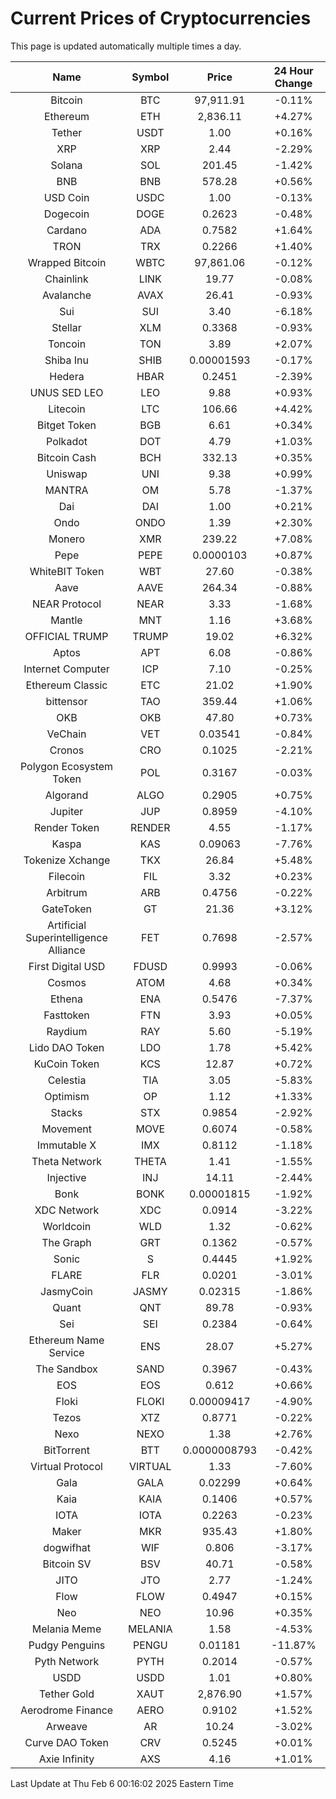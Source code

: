 # Current Prices of Cryptocurrencies
This page is updated automatically multiple times a day.

| Name | Symbol | Price | 24 Hour Change |
| :---: |:---:| :---: | :---: |
| Bitcoin | BTC | 97,911.91 | -0.11% |
| Ethereum | ETH | 2,836.11 | +4.27% |
| Tether | USDT | 1.00 | +0.16% |
| XRP | XRP | 2.44 | -2.29% |
| Solana | SOL | 201.45 | -1.42% |
| BNB | BNB | 578.28 | +0.56% |
| USD Coin | USDC | 1.00 | -0.13% |
| Dogecoin | DOGE | 0.2623 | -0.48% |
| Cardano | ADA | 0.7582 | +1.64% |
| TRON | TRX | 0.2266 | +1.40% |
| Wrapped Bitcoin | WBTC | 97,861.06 | -0.12% |
| Chainlink | LINK | 19.77 | -0.08% |
| Avalanche | AVAX | 26.41 | -0.93% |
| Sui | SUI | 3.40 | -6.18% |
| Stellar | XLM | 0.3368 | -0.93% |
| Toncoin | TON | 3.89 | +2.07% |
| Shiba Inu | SHIB | 0.00001593 | -0.17% |
| Hedera | HBAR | 0.2451 | -2.39% |
| UNUS SED LEO | LEO | 9.88 | +0.93% |
| Litecoin | LTC | 106.66 | +4.42% |
| Bitget Token | BGB | 6.61 | +0.34% |
| Polkadot | DOT | 4.79 | +1.03% |
| Bitcoin Cash | BCH | 332.13 | +0.35% |
| Uniswap | UNI | 9.38 | +0.99% |
| MANTRA | OM | 5.78 | -1.37% |
| Dai | DAI | 1.00 | +0.21% |
| Ondo | ONDO | 1.39 | +2.30% |
| Monero | XMR | 239.22 | +7.08% |
| Pepe | PEPE | 0.0000103 | +0.87% |
| WhiteBIT Token | WBT | 27.60 | -0.38% |
| Aave | AAVE | 264.34 | -0.88% |
| NEAR Protocol | NEAR | 3.33 | -1.68% |
| Mantle | MNT | 1.16 | +3.68% |
| OFFICIAL TRUMP | TRUMP | 19.02 | +6.32% |
| Aptos | APT | 6.08 | -0.86% |
| Internet Computer | ICP | 7.10 | -0.25% |
| Ethereum Classic | ETC | 21.02 | +1.90% |
| bittensor | TAO | 359.44 | +1.06% |
| OKB | OKB | 47.80 | +0.73% |
| VeChain | VET | 0.03541 | -0.84% |
| Cronos | CRO | 0.1025 | -2.21% |
| Polygon Ecosystem Token | POL | 0.3167 | -0.03% |
| Algorand | ALGO | 0.2905 | +0.75% |
| Jupiter | JUP | 0.8959 | -4.10% |
| Render Token | RENDER | 4.55 | -1.17% |
| Kaspa | KAS | 0.09063 | -7.76% |
| Tokenize Xchange | TKX | 26.84 | +5.48% |
| Filecoin | FIL | 3.32 | +0.23% |
| Arbitrum | ARB | 0.4756 | -0.22% |
| GateToken | GT | 21.36 | +3.12% |
| Artificial Superintelligence Alliance | FET | 0.7698 | -2.57% |
| First Digital USD | FDUSD | 0.9993 | -0.06% |
| Cosmos | ATOM | 4.68 | +0.34% |
| Ethena | ENA | 0.5476 | -7.37% |
| Fasttoken | FTN | 3.93 | +0.05% |
| Raydium | RAY | 5.60 | -5.19% |
| Lido DAO Token | LDO | 1.78 | +5.42% |
| KuCoin Token | KCS | 12.87 | +0.72% |
| Celestia | TIA | 3.05 | -5.83% |
| Optimism | OP | 1.12 | +1.33% |
| Stacks | STX | 0.9854 | -2.92% |
| Movement | MOVE | 0.6074 | -0.58% |
| Immutable X | IMX | 0.8112 | -1.18% |
| Theta Network | THETA | 1.41 | -1.55% |
| Injective | INJ | 14.11 | -2.44% |
| Bonk | BONK | 0.00001815 | -1.92% |
| XDC Network | XDC | 0.0914 | -3.22% |
| Worldcoin | WLD | 1.32 | -0.62% |
| The Graph | GRT | 0.1362 | -0.57% |
| Sonic | S | 0.4445 | +1.92% |
| FLARE | FLR | 0.0201 | -3.01% |
| JasmyCoin | JASMY | 0.02315 | -1.86% |
| Quant | QNT | 89.78 | -0.93% |
| Sei | SEI | 0.2384 | -0.64% |
| Ethereum Name Service | ENS | 28.07 | +5.27% |
| The Sandbox | SAND | 0.3967 | -0.43% |
| EOS | EOS | 0.612 | +0.66% |
| Floki | FLOKI | 0.00009417 | -4.90% |
| Tezos | XTZ | 0.8771 | -0.22% |
| Nexo | NEXO | 1.38 | +2.76% |
| BitTorrent | BTT | 0.0000008793 | -0.42% |
| Virtual Protocol | VIRTUAL | 1.33 | -7.60% |
| Gala | GALA | 0.02299 | +0.64% |
| Kaia | KAIA | 0.1406 | +0.57% |
| IOTA | IOTA | 0.2263 | -0.23% |
| Maker | MKR | 935.43 | +1.80% |
| dogwifhat | WIF | 0.806 | -3.17% |
| Bitcoin SV | BSV | 40.71 | -0.58% |
| JITO | JTO | 2.77 | -1.24% |
| Flow | FLOW | 0.4947 | +0.15% |
| Neo | NEO | 10.96 | +0.35% |
| Melania Meme | MELANIA | 1.58 | -4.53% |
| Pudgy Penguins | PENGU | 0.01181 | -11.87% |
| Pyth Network | PYTH | 0.2014 | -0.57% |
| USDD | USDD | 1.01 | +0.80% |
| Tether Gold | XAUT | 2,876.90 | +1.57% |
| Aerodrome Finance | AERO | 0.9102 | +1.52% |
| Arweave | AR | 10.24 | -3.02% |
| Curve DAO Token | CRV | 0.5245 | +0.01% |
| Axie Infinity | AXS | 4.16 | +1.01% |

Last Update at Thu Feb  6 00:16:02 2025 Eastern Time